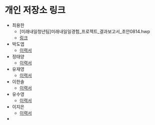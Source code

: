 # 개인 저장소 링크

- 최용한
  - [미래내일청년팀]미래내일일경험_프로젝트_결과보고서_초안0814.hwp
  - [링크](https://github.com/hann0424/FutureTomorrowExperience_ROS2/blob/main/%5B%EB%AF%B8%EB%9E%98%EB%82%B4%EC%9D%BC%EC%B2%AD%EB%85%84%ED%8C%80%5D%EB%AF%B8%EB%9E%98%EB%82%B4%EC%9D%BC%EC%9D%BC%EA%B2%BD%ED%97%98_%ED%94%84%EB%A1%9C%EC%A0%9D%ED%8A%B8_%EA%B2%B0%EA%B3%BC%EB%B3%B4%EA%B3%A0%EC%84%9C_%EC%B4%88%EC%95%880814.hwp)
- 박도엽
  - [이력서](https://github.com/qqaa1541/KDTA.ROS2/blob/main/%EC%9E%85%EC%82%AC%EC%A7%80%EC%9B%90%EC%84%9C%20%EC%96%91%EC%8B%9D.hwp)
- 정태양
  - [이력서](https://github.com/usereim/kdta_ROS2/blob/main/%EC%A0%95%ED%83%9C%EC%96%91-%EC%9D%B4%EB%A0%A5%EC%84%9C.hwp)
- 유재영
  - [이력서](https://github.com/2189005/Job-preparation/blob/main/%EC%9E%85%EC%82%AC%EC%A7%80%EC%9B%90%EC%84%9C_%EC%96%91%EC%8B%9D_%EC%9C%A0%EC%9E%AC%EC%98%81%20%EC%88%98%EC%A0%95%EB%B3%B8.hwp)
- 이한솔
  - [이력서](https://github.com/top-to-toe/KDTA_ROS2/blob/main/Resume.pdf)
- 유수영
  - [이력서](https://github.com/USU091/kdta_ROS2/blob/main/1.%20%EC%9E%85%EC%82%AC%EC%A7%80%EC%9B%90%EC%84%9C_%EC%96%91%EC%8B%9D_%EB%8C%80%ED%95%9C%EC%83%81%EC%9D%98.hwp)
- 이지은
  - [이력서](https://github.com/leezizon/kdta_ROS2_Leezizon/blob/main/%EC%9D%B4%EB%A0%A5%EC%84%9C_%EC%9D%B4%EC%A7%80%EC%9D%80.hwp)
- 